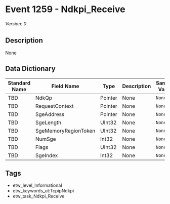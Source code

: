 # Event 1259 - Ndkpi_Receive
###### Version: 0

## Description
None

## Data Dictionary
|Standard Name|Field Name|Type|Description|Sample Value|
|---|---|---|---|---|
|TBD|NdkQp|Pointer|None|`None`|
|TBD|RequestContext|Pointer|None|`None`|
|TBD|SgeAddress|Pointer|None|`None`|
|TBD|SgeLength|UInt32|None|`None`|
|TBD|SgeMemoryRegionToken|UInt32|None|`None`|
|TBD|NumSge|Int32|None|`None`|
|TBD|Flags|UInt32|None|`None`|
|TBD|SgeIndex|Int32|None|`None`|

## Tags
* etw_level_Informational
* etw_keywords_ut:TcpipNdkpi
* etw_task_Ndkpi_Receive